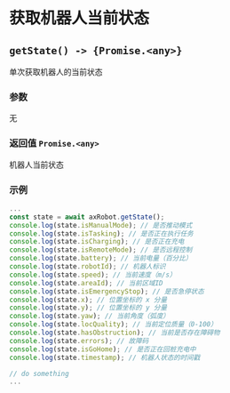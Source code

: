 # 获取机器人当前状态

## `getState() -> {Promise.<any>}`

单次获取机器人的当前状态

### 参数

无

### 返回值 `Promise.<any>`

机器人当前状态

### 示例

```typescript
...
const state = await axRobot.getState();
console.log(state.isManualMode); // 是否推动模式
console.log(state.isTasking); // 是否正在执行任务
console.log(state.isCharging); // 是否正在充电
console.log(state.isRemoteMode); // 是否远程控制
console.log(state.battery); // 当前电量（百分比）
console.log(state.robotId); // 机器人标识
console.log(state.speed); // 当前速度（m/s）
console.log(state.areaId); // 当前区域ID
console.log(state.isEmergencyStop); // 是否急停状态
console.log(state.x); // 位置坐标的 x 分量
console.log(state.y); // 位置坐标的 y 分量
console.log(state.yaw); // 当前角度（弧度）
console.log(state.locQuality); // 当前定位质量（0-100）
console.log(state.hasObstruction); // 当前是否存在障碍物
console.log(state.errors); // 故障码
console.log(state.isGoHome); // 是否正在回桩充电中
console.log(state.timestamp); // 机器人状态的时间戳

// do something
...
```

